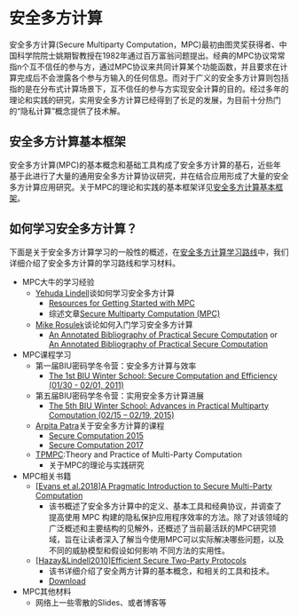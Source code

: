 # 安全多方计算

安全多方计算(Secure Multiparty Computation，MPC)最初由图灵奖获得者、中国科学院院士姚期智教授在1982年通过百万富翁问题提出。经典的MPC协议常常指n个互不信任的参与方，通过MPC协议来共同计算某个功能函数，并且要求在计算完成后不会泄露各个参与方输入的任何信息。而对于广义的安全多方计算则包括指的是在分布式计算场景下，互不信任的参与方实现安全计算的目的。经过多年的理论和实践的研究，实用安全多方计算已经得到了长足的发展，为目前十分热门的“隐私计算”概念提供了技术解。

## 安全多方计算基本框架
安全多方计算(MPC)的基本概念和基础工具构成了安全多方计算的基石，近些年基于此进行了大量的通用安全多方计算协议研究，并在结合应用形成了大量的安全多方计算应用研究。关于MPC的理论和实践的基本框架详见[安全多方计算基本框架](https://github.com/Stu-Yang/HITSZ-SecurityGroup-MPC/tree/main/mpc/mpc-learning/mpc-map/README.md#%E5%AE%89%E5%85%A8%E5%A4%9A%E6%96%B9%E8%AE%A1%E7%AE%97%E5%AD%A6%E4%B9%A0)。

## 如何学习安全多方计算？

下面是关于安全多方计算学习的一般性的概述，在[安全多方计算学习路线](https://github.com/Stu-Yang/HITSZ-SecurityGroup-MPC/tree/main/mpc/mpc-learning/mpc-map/README.md#2-%E5%AE%89%E5%85%A8%E5%A4%9A%E6%96%B9%E8%AE%A1%E7%AE%97%E5%AD%A6%E4%B9%A0%E8%B7%AF%E7%BA%BF)中，我们详细介绍了安全多方计算的学习路线和学习材料。

+ MPC大牛的学习经验
  + [Yehuda Lindell](https://u.cs.biu.ac.il/~lindell/)谈如何学习安全多方计算
    + [Resources for Getting Started with MPC](https://u.cs.biu.ac.il/~lindell/MPC-resources.html)
    + 综述文章[Secure Multiparty Computation (MPC)](https://eprint.iacr.org/2020/300.pdf)
  + [Mike Rosulek](https://web.engr.oregonstate.edu/~rosulekm/)谈论如何入门学习安全多方计算
    + [An Annotated Bibliography of Practical Secure Computation](https://web.engr.oregonstate.edu/~rosulekm/scbib/index.php?n=Main.GettingStarted) or [An Annotated Bibliography of Practical Secure Computation](https://web.engr.oregonstate.edu/~rosulekm/scbib/index.php)
+ MPC课程学习
  + 第一届BIU密码学冬令营：安全多方计算与效率
    + [The 1st BIU Winter School: Secure Computation and Efficiency (01/30 - 02/01, 2011)](https://cyber.biu.ac.il/event/the-1st-biu-winter-school/)
  + 第五届BIU密码学冬令营：实用安全多方计算进展
    + [The 5th BIU Winter School: Advances in Practical Multiparty Computation (02/15 – 02/19, 2015)](https://cyber.biu.ac.il/event/the-5th-biu-winter-school/)
  + [Arpita Patra](https://www.csa.iisc.ac.in/~arpita/index.html)关于安全多方计算的课程
    + [Secure Computation 2015](https://www.csa.iisc.ac.in/~arpita/SecureComputation15.html)
    + [Secure Computation 2017](https://www.csa.iisc.ac.in/~arpita/FoSC17.html)
  + [TPMPC](https://www.multipartycomputation.com/previous-events):Theory and Practice of Multi-Party Computation
    + 关于MPC的理论与实践研究
+ MPC相关书籍
  + [[Evans et al.2018]A Pragmatic Introduction to Secure Multi-Party Computation](https://securecomputation.org/)
    + 该书概述了安全多方计算中的定义、基本工具和经典协议，并调查了提高使用 MPC 构建的隐私保护应用程序效率的方法。除了对该领域的广泛概述和主要结构的见解外，还概述了当前最活跃的MPC研究领域，旨在让读者深入了解当今使用MPC可以实际解决哪些问题，以及不同的威胁模型和假设如何影响 不同方法的实用性。
  + [[Hazay&Lindell2010]Efficient Secure Two-Party Protocols](https://u.cs.biu.ac.il/~lindell/efficient-protocols.html)
    + 该书详细介绍了安全两方计算的基本概念，和相关的工具和技术。
    + [Download](https://link.springer.com/book/10.1007/978-3-642-14303-8)
+ MPC其他材料
  + 网络上一些零散的Slides、或者博客等
